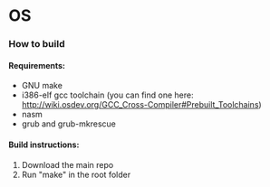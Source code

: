 # OS  

### How to build  
#### Requirements:  
- GNU make  
- i386-elf gcc toolchain (you can find one here: http://wiki.osdev.org/GCC_Cross-Compiler#Prebuilt_Toolchains)  
- nasm  
- grub and grub-mkrescue  
#### Build instructions:  
1. Download the main repo  
2. Run "make" in the root folder  
